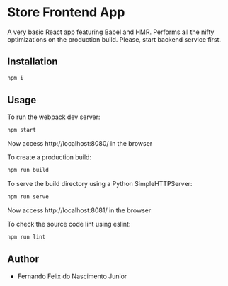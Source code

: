# Store Frontend App

A very basic React app featuring Babel and HMR. Performs all the nifty optimizations on the production build.
Please, start backend service first.

## Installation

```sh
npm i
```

## Usage

To run the webpack dev server:
```sh
npm start
```
Now access http://localhost:8080/ in the browser

To create a production build:
```sh
npm run build
```

To serve the build directory using a Python SimpleHTTPServer:
```sh
npm run serve
```
Now access http://localhost:8081/ in the browser

To check the source code lint using eslint:
```sh
npm run lint
```

## Author

- Fernando Felix do Nascimento Junior
